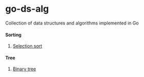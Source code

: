 # go-ds-alg
Collection of data structures and algorithms implemented in Go

#### Sorting
1. [Selection sort](sorting/selection.go)
#### Tree
1. [Binary tree](tree/binary_tree.go)
